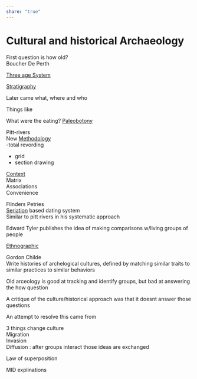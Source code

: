 ```yaml
---  
share: "true"  
---  
```

# Cultural and historical Archaeology  
First question is how old?   
Boucher De Perth  
  
[Three age System](./Three%20age%20System.md)  
  
[Stratigraphy](./Stratigraphy.md)  
  
Later came what, where and who  
  
Things like  
  
What were the eating? [Paleobotony](Paleobotony.md)  
  
Pitt-rivers  
New [Methodology](Methodology.md)  
-total revording  
- grid  
- section drawing  
  
[Context](Context.md)  
Matrix  
Associations  
Convenience   
  
  
Flinders Petries  
[Seriation](Seriation.md) based dating system  
Similar to pitt rivers in his systematic approach   
  
Edward Tyler publishes the idea of making comparisons w/living groups of people   
  
[Ethnographic](./Ethnographic.md)  
  
Gordon Childe  
Write histories of archelogical cultures, defined by matching similar traits to similar practices to similar behaviors   
  
  
Old arceology is good at tracking and identify groups, but bad at answering the how question  
  
A critique of the culture/historical approach was that it doesnt answer those questions  
  
An attempt to resolve this came from  
  
  
3 things change culture  
Migration  
Invasion  
Diffusion : after groups interact those ideas are exchanged  
  
Law of superposition  
  
MID explinations